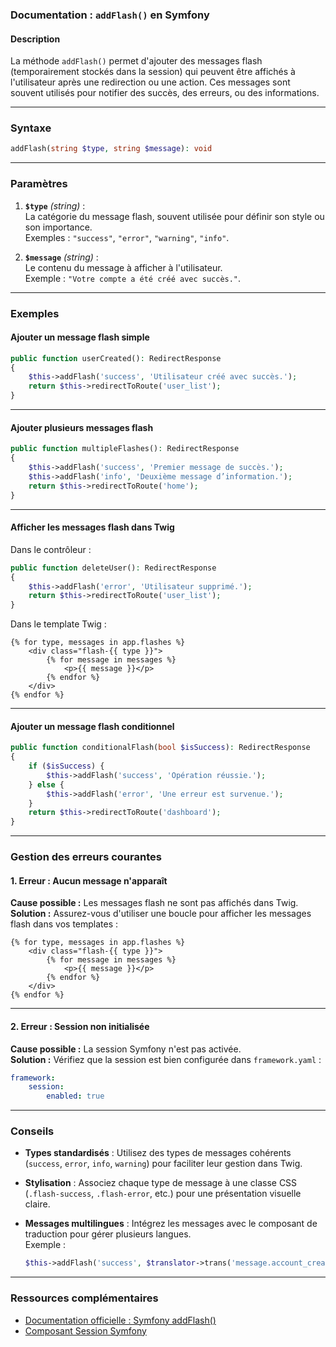 ### Documentation : `addFlash()` en Symfony

#### Description

La méthode `addFlash()` permet d'ajouter des messages flash (temporairement stockés dans la session) qui peuvent être affichés à l'utilisateur après une redirection ou une action. Ces messages sont souvent utilisés pour notifier des succès, des erreurs, ou des informations.

---

### Syntaxe

```php
addFlash(string $type, string $message): void
```

---

### Paramètres

1. **`$type`** _(string)_ :  
    La catégorie du message flash, souvent utilisée pour définir son style ou son importance.  
    Exemples : `"success"`, `"error"`, `"warning"`, `"info"`.
    
2. **`$message`** _(string)_ :  
    Le contenu du message à afficher à l'utilisateur.  
    Exemple : `"Votre compte a été créé avec succès."`.
    

---

### Exemples

#### Ajouter un message flash simple

```php
public function userCreated(): RedirectResponse
{
    $this->addFlash('success', 'Utilisateur créé avec succès.');
    return $this->redirectToRoute('user_list');
}
```

---

#### Ajouter plusieurs messages flash

```php
public function multipleFlashes(): RedirectResponse
{
    $this->addFlash('success', 'Premier message de succès.');
    $this->addFlash('info', 'Deuxième message d’information.');
    return $this->redirectToRoute('home');
}
```

---

#### Afficher les messages flash dans Twig

Dans le contrôleur :

```php
public function deleteUser(): RedirectResponse
{
    $this->addFlash('error', 'Utilisateur supprimé.');
    return $this->redirectToRoute('user_list');
}
```

Dans le template Twig :

```twig
{% for type, messages in app.flashes %}
    <div class="flash-{{ type }}">
        {% for message in messages %}
            <p>{{ message }}</p>
        {% endfor %}
    </div>
{% endfor %}
```

---

#### Ajouter un message flash conditionnel

```php
public function conditionalFlash(bool $isSuccess): RedirectResponse
{
    if ($isSuccess) {
        $this->addFlash('success', 'Opération réussie.');
    } else {
        $this->addFlash('error', 'Une erreur est survenue.');
    }
    return $this->redirectToRoute('dashboard');
}
```

---

### Gestion des erreurs courantes

#### 1. **Erreur : Aucun message n'apparaît**

**Cause possible :** Les messages flash ne sont pas affichés dans Twig.  
**Solution :** Assurez-vous d'utiliser une boucle pour afficher les messages flash dans vos templates :

```twig
{% for type, messages in app.flashes %}
    <div class="flash-{{ type }}">
        {% for message in messages %}
            <p>{{ message }}</p>
        {% endfor %}
    </div>
{% endfor %}
```

---

#### 2. **Erreur : Session non initialisée**

**Cause possible :** La session Symfony n'est pas activée.  
**Solution :** Vérifiez que la session est bien configurée dans `framework.yaml` :

```yaml
framework:
    session:
        enabled: true
```

---

### Conseils

- **Types standardisés** : Utilisez des types de messages cohérents (`success`, `error`, `info`, `warning`) pour faciliter leur gestion dans Twig.
- **Stylisation** : Associez chaque type de message à une classe CSS (`.flash-success`, `.flash-error`, etc.) pour une présentation visuelle claire.
- **Messages multilingues** : Intégrez les messages avec le composant de traduction pour gérer plusieurs langues.  
    Exemple :
    
    ```php
    $this->addFlash('success', $translator->trans('message.account_created'));
    ```
    

---

### Ressources complémentaires

- [Documentation officielle : Symfony addFlash()](https://symfony.com/doc/current/controller.html#flash-messages)
- [Composant Session Symfony](https://symfony.com/doc/current/components/http_foundation/sessions.html)